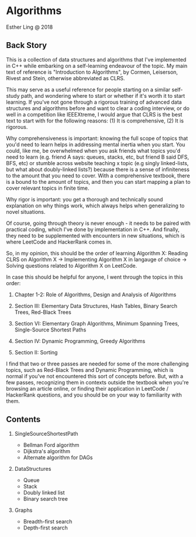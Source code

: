 # Algorithms

Esther Ling @ 2018

## Back Story
This is a collection of data structures and algorithms that I've implemented in C++ while embarking on a self-learning endeavour of the topic. My main text of reference is "Introduction to Algorithms", by Cormen, Leiserson, Rivest and Stein, otherwise abbreviated as CLRS.

This may serve as a useful reference for people starting on a similar self-study path, and wondering where to start or whether if it's worth it to start learning. If you've not gone through a rigorous training of advanced data structures and algorithms before and want to clear a coding interview, or do well in a competition like IEEEXtreme, I would argue that CLRS is the best text to start with for the following reasons: (1) It is comprehensive, (2) It is rigorous.

Why comprehensiveness is important: knowing the full scope of topics that you'd need to learn helps in addressing mental inertia when you start. You could, like me, be overwhelmed when you ask friends what topics you'd need to learn (e.g. friend A says: queues, stacks, etc, but friend B said DFS, BFS, etc) or stumble across website teaching x topic (e.g singly linked-lists, but what about doubly-linked lists?) because there is a sense of infiniteness to the amount that you need to cover. With a comprehensive textbook, there is a bound to the amount of topics, and then you can start mapping a plan to cover relevant topics in finite time.

Why rigor is important: you get a thorough and technically sound explanation on why things work, which always helps when generalizing to novel situations.

Of course, going through theory is never enough - it needs to be paired with practical coding, which I've done by implementation in C++. And finally, they need to be supplemented with encounters in new situations, which is where LeetCode and HackerRank comes in.

So, in my opinion, this should be the order of learning Algorithm X:
Reading CLRS on Algorithm X -> Implementing Algorithm X in langauge of choice -> Solving questions related to Algorithm X on LeetCode.

In case this should be helpful for anyone, I went through the topics in this order:

1. Chapter 1-2: Role of Algorithms, Design and Analysis of Algorithms

2. Section III: Elementary Data Structures, Hash Tables, Binary Search Trees, Red-Black Trees

3. Section VI: Elementary Graph Algorithms, Minimum Spanning Trees, Single-Source Shortest Paths

4. Section IV: Dynamic Programming, Greedy Algorithms

5. Section II: Sorting

I find that two or three passes are needed for some of the more challenging topics, such as Red-Black Trees and Dynamic Programming, which is normal if you've not encountered this sort of concepts before. But, with a few passes, recognizing them in contexts outside the textbook when you're browsing an article online, or finding their application in LeetCode / HackerRank questions, and you should be on your way to familiarity with them.


## Contents
1. SingleSourceShortestPath
	- Bellman Ford algorithm
	- Dijkstra's algorithm
	- Alternate algorithm for DAGs

2. DataStructures
	- Queue
	- Stack
	- Doubly linked list
	- Binary search tree

3. Graphs
	- Breadth-first search
	- Depth-first search
